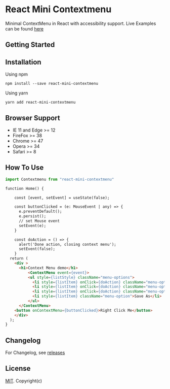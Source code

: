 # React Mini Contextmenu

Minimal ContextMenu in React with accessibility support. Live Examples can be found [here](//vkbansal.github.io/react-contextmenu/)

## Getting Started

## Installation

Using npm

```
npm install --save react-mini-contextmenu
```

Using yarn

```
yarn add react-mini-contextmenu
```
## Browser Support
- IE 11 and Edge >= 12
- FireFox >= 38
- Chrome >= 47
- Opera >= 34
- Safari >= 8

## How To Use

```js
import Contextmenu from "react-mini-contextmenu"
```

```html
function Home() {

    const [event, setEvent] = useState(false);

    const buttonClicked = (e: MouseEvent | any) => {
      e.preventDefault();
      e.persist();
      // set Mouse event 
      setEvent(e);
    }

    const doAction = () => {
      alert('Done action, closing context menu');
      setEvent(false);
    }
  return (
    <div >
      <h1>Context Menu demo</h1>
      	  <ContextMenu event={event}> 
          <ul style={listStyle} className="menu-options">
            <li style={listItem} onClick={doAction} className="menu-option">Back</li>
            <li style={listItem} onClick={doAction} className="menu-option">Reload</li>
            <li style={listItem} onClick={doAction} className="menu-option">Save</li>
            <li style={listItem} className="menu-option">Save As</li>
          </ul>
	  </ContextMenu>
    <button onContextMenu={buttonClicked}>Right Click Me</button>
    </div>
  );
}
```

## Changelog

For Changelog, see [releases]()

## License

[MIT](./LICENSE.md). Copyright(c)